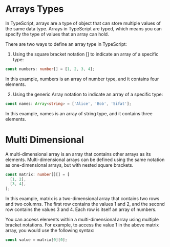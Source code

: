 # Arrays Types

In TypeScript, arrays are a type of object that can store multiple values of the same data type. Arrays in TypeScript are typed, which means you can specify the type of values that an array can hold.

There are two ways to define an array type in TypeScript:

1. Using the square bracket notation [] to indicate an array of a specific type:

```ts
const numbers: number[] = [1, 2, 3, 4];
```

In this example, numbers is an array of number type, and it contains four elements.

2. Using the generic Array<type> notation to indicate an array of a specific type:

```ts
const names: Array<string> = ['Alice', 'Bob', 'Sifat'];
```

In this example, names is an array of string type, and it contains three elements.

# Multi Dimensional

A multi-dimensional array is an array that contains other arrays as its elements. Multi-dimensional arrays can be defined using the same notation as one-dimensional arrays, but with nested square brackets.

```ts
const matrix: number[][] = [
  [1, 2],
  [3, 4],
];
```

In this example, matrix is a two-dimensional array that contains two rows and two columns. The first row contains the values 1 and 2, and the second row contains the values 3 and 4. Each row is itself an array of numbers.

You can access elements within a multi-dimensional array using multiple bracket notations. For example, to access the value 1 in the above matrix array, you would use the following syntax:

```ts
const value = matrix[0][0];
```
